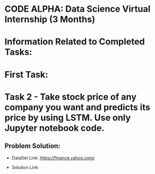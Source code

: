 # CODE ALPHA: Data Science Virtual Internship (3 Months)

# Information Related to Completed Tasks:

# First Task:

# Task 2 - Take stock price of any company you want and predicts its price by using LSTM. Use only Jupyter notebook code.

## Problem Solution:

- DataSet Link: https://finance.yahoo.com/

- Solution Link: 

